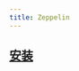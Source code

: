 ```yaml
---
title: Zeppelin
---
```



<Catalog/>

## [安装](https://zeppelin.apache.org/docs/latest/quickstart/install.html#starting-apache-zeppelin)

